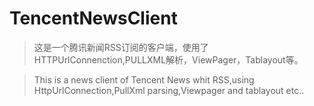 # TencentNewsClient
>这是一个腾讯新闻RSS订阅的客户端，使用了HTTPUrlConnenction,PULLXML解析，ViewPager，Tablayout等。
    
>This is a news client of Tencent News whit RSS,using HttpUrlConnection,PullXml parsing,Viewpager and tablayout etc..
